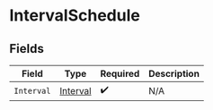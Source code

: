 # IntervalSchedule


## Fields

| Field                                       | Type                                        | Required                                    | Description                                 |
| ------------------------------------------- | ------------------------------------------- | ------------------------------------------- | ------------------------------------------- |
| `Interval`                                  | [Interval](../../models/shared/interval.md) | :heavy_check_mark:                          | N/A                                         |